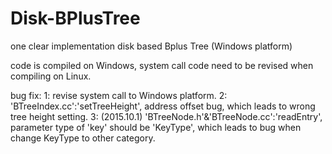 # Disk-BPlusTree
one clear implementation disk based Bplus Tree (Windows platform)

code is compiled on Windows, system call code need to be revised when compiling on Linux.

bug fix:
1: revise system call to Windows platform.
2: 'BTreeIndex.cc':'setTreeHeight', address offset bug, which leads to wrong tree height setting.
3: (2015.10.1) 'BTreeNode.h'&'BTreeNode.cc':'readEntry', parameter type of 'key' should be 'KeyType', which leads to bug when change KeyType to other category.
